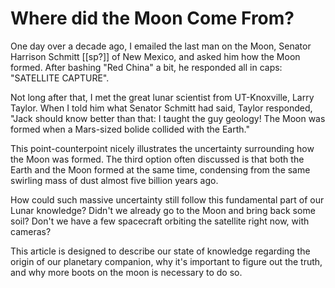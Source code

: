 Where did the Moon Come From?
=============================

One day over a decade ago, I emailed the last man on the Moon, Senator Harrison Schmitt [[sp?]] of New Mexico, and asked him how the Moon formed.  After bashing "Red China" a bit, he responded all in caps:  "SATELLITE CAPTURE".

Not long after that, I met the great lunar scientist from UT-Knoxville, Larry Taylor.  When I told him what Senator Schmitt had said, Taylor responded, "Jack should know better than that: I taught the guy geology!  The Moon was formed when a Mars-sized bolide collided with the Earth."

This point-counterpoint nicely illustrates the uncertainty surrounding how the Moon was formed.  The third option often discussed is that both the Earth and the Moon formed at the same time, condensing from the same swirling mass of dust almost five billion years ago.

How could such massive uncertainty still follow this fundamental part of our Lunar knowledge?  Didn't we already go to the Moon and bring back some soil?  Don't we have a few spacecraft orbiting the satellite right now, with cameras?

This article is designed to describe our state of knowledge regarding the origin of our planetary companion, why it's important to figure out the truth, and why more boots on the moon is necessary to do so.

